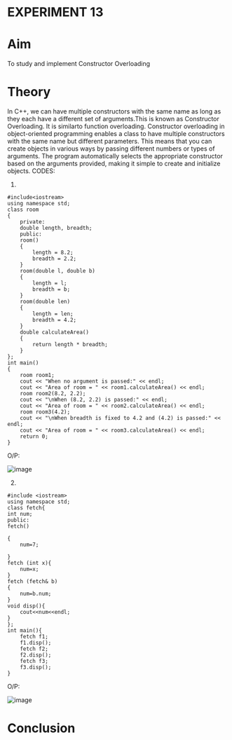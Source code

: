 # EXPERIMENT 13
# Aim
To study and implement Constructor Overloading
# Theory

In C++, we can have multiple constructors with the same name as long as they each have a different set of arguments.This is known as Constructor Overloading. It is similarto function overloading. 
Constructor overloading in object-oriented programming enables a class to have multiple constructors with the same name but different parameters. This means that you can create objects in various ways by passing different numbers or types of arguments. The program automatically selects the appropriate constructor based on the arguments provided, making it simple to create and initialize objects.
CODES:

1. 
```
#include<iostream>
using namespace std;
class room
{
    private: 
    double length, breadth;
    public:
    room()
    {
        length = 8.2;
        breadth = 2.2;
    }
    room(double l, double b)
    {
        length = l;
        breadth = b; 
    }
    room(double len)
    {
        length = len;
        breadth = 4.2;
    }
    double calculateArea()
    {
        return length * breadth;
    }
};
int main()
{
    room room1;
    cout << "When no argument is passed:" << endl;
    cout << "Area of room = " << room1.calculateArea() << endl;
    room room2(8.2, 2.2);
    cout << "\nWhen (8.2, 2.2) is passed:" << endl;
    cout << "Area of room = " << room2.calculateArea() << endl;
    room room3(4.2);
    cout << "\nWhen breadth is fixed to 4.2 and (4.2) is passed:" << endl;
    cout << "Area of room = " << room3.calculateArea() << endl;
    return 0;
}
```

O/P:

![image](https://github.com/user-attachments/assets/5b72005b-71b0-4232-b93a-f9d080e7771b)

2.
```
#include <iostream>
using namespace std;
class fetch{
int num;
public:
fetch()

{
    num=7;
   
}
fetch (int x){
    num=x;
}
fetch (fetch& b)
{
    num=b.num;
}
void disp(){
    cout<<num<<endl;
}
};
int main(){
    fetch f1;
    f1.disp();
    fetch f2;
    f2.disp();
    fetch f3;
    f3.disp();
}
```
O/P:

![image](https://github.com/user-attachments/assets/27828dea-bf97-4037-a0fc-24ef7c913e97)

# Conclusion
